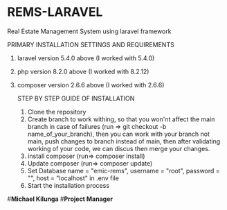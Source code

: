 # REMS-LARAVEL
Real Estate Management System using laravel framework


PRIMARY INSTALLATION SETTINGS AND REQUIREMENTS

1. laravel version 5.4.0 above (I worked with 5.4.0)
2. php version 8.2.0 above (I worked with 8.2.12)
3. composer version 2.6.6 above (I worked with 2.6.6)

   STEP BY STEP GUIDE OF INSTALLATION
   1. Clone the repository
   2. Create branch to work withing, so that you won'nt affect the main branch in case of failures (run => git checkout -b name_of_your_branch), then you can work with your branch not    main, push changes to branch instead of main, then after validating working of your code, we can discus then merge your changes.
   3. install composer (run=> composer install)
   4. Update composer (run=> composer update)
   5. Set Database name = "emic-rems", username = "root", password = "", host = "localhost" in .env file
   6. Start the installation process

#**Michael Kilunga**
#**Project Manager**
